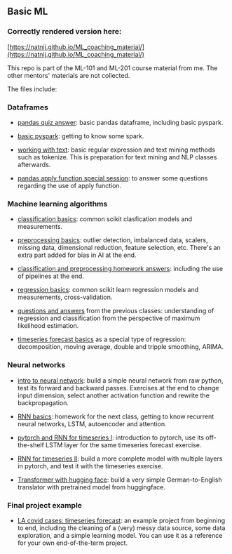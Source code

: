 ## Basic ML

### Correctly rendered version here:

[https://natnij.github.io/ML_coaching_material/](https://natnij.github.io/ML_coaching_material/)


This repo is part of the ML-101 and ML-201 course material from me. The other mentors' materials are not collected. 

The files include:

### Dataframes

- [pandas quiz answer](https://htmlpreview.github.io/?https://github.com/natnij/ML_coaching_material/blob/main/material/pandas_quiz_answer.html): basic pandas dataframe, including basic pyspark.

- [basic pyspark](https://htmlpreview.github.io/?https://github.com/natnij/ML_coaching_material/blob/main/material/spark.html): getting to know some spark.

- [working with text](https://htmlpreview.github.io/?https://github.com/natnij/ML_coaching_material/blob/main/material/working_with_text.html): basic regular expression and text mining methods such as tokenize. This is preparation for text mining and NLP classes afterwards.

- [pandas apply function special session](https://htmlpreview.github.io/?https://github.com/natnij/ML_coaching_material/blob/main/material/pandas_apply.html): to answer some questions regarding the use of apply function.


### Machine learning algorithms

- [classification basics](https://htmlpreview.github.io/?https://github.com/natnij/ML_coaching_material/blob/main/material/classificationBasic.html): common scikit clasfication models and measurements.

- [preprocessing basics](https://htmlpreview.github.io/?https://github.com/natnij/ML_coaching_material/blob/main/material/preprocessing-session9.html): outlier detection, imbalanced data, scalers, missing data, dimensional reduction, feature selection, etc. There's an extra part added for bias in AI at the end.

- [classification and preprocessing homework answers](https://htmlpreview.github.io/?https://github.com/natnij/ML_coaching_material/blob/main/material/session9_answer_hw.html): including the use of pipelines at the end.

- [regression basics](https://htmlpreview.github.io/?https://github.com/natnij/ML_coaching_material/blob/main/material/regressionBasic.html): common scikit learn regression models and measurements, cross-validation.

- [questions and answers](https://htmlpreview.github.io/?https://github.com/natnij/ML_coaching_material/blob/main/material/QandA.html) from the previous classes: understanding of regression and classification from the perspective of maximum likelihood estimation.

- [timeseries forecast basics](https://htmlpreview.github.io/?https://github.com/natnij/ML_coaching_material/blob/main/material/timeseriesBasic.html) as a special type of regression: decomposition, moving average, double and tripple smoothing, ARIMA.

### Neural networks

- [intro to neural network](https://htmlpreview.github.io/?https://github.com/natnij/ML_coaching_material/blob/main/material/NN-intro.html): build a simple neural network from raw python, test its forward and backward passes. Exercises at the end to change input dimension, select another activation function and rewrite the backpropagation.

- [RNN basics](https://htmlpreview.github.io/?https://github.com/natnij/ML_coaching_material/blob/main/material/lstm_basic.html): homework for the next class, getting to know recurrent neural networks, LSTM, autoencoder and attention. 

- [pytorch and RNN for timeseries I](https://htmlpreview.github.io/?https://github.com/natnij/ML_coaching_material/blob/main/material/lstm_pytorch.html): introduction to pytorch, use its off-the-shelf LSTM layer for the same timeseries forecast exercise.

- [RNN for timeseries II](https://htmlpreview.github.io/?https://github.com/natnij/ML_coaching_material/blob/main/material/lstm_pytorch2.html): build a more complete model with multiple layers in pytorch, and test it with the timeseries exercise.

- [Transformer with hugging face](https://htmlpreview.github.io/?https://github.com/natnij/ML_coaching_material/blob/main/material/huggingface.html): build a very simple German-to-English translator with pretrained model from huggingface. 

### Final project example

- [LA covid cases: timeseries forecast](https://htmlpreview.github.io/?https://github.com/natnij/ML_coaching_material/blob/main/material/101_LAvaccine_project_example.html): an example project from beginning to end, including the cleaning of a (very) messy data source, some data exploration, and a simple learning model. You can use it as a reference for your own end-of-the-term project.

